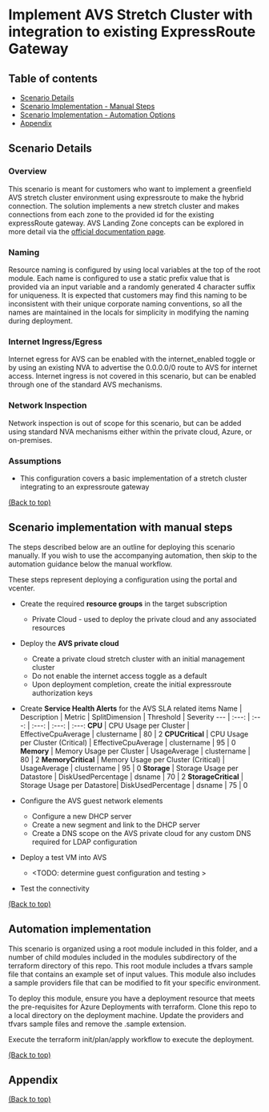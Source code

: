 # Implement AVS Stretch Cluster with integration to existing ExpressRoute Gateway

## Table of contents

- [Scenario Details](#scenario-details)
- [Scenario Implementation - Manual Steps](#scenario-implementation-with-manual-steps)
- [Scenario Implementation - Automation Options](#automation-implementation)
- [Appendix](#appendix)


## Scenario Details

### Overview
This scenario is meant for customers who want to implement a greenfield AVS stretch cluster environment using expressroute to make the hybrid connection. The solution implements a new stretch cluster and makes connections from each zone to the provided id for the existing expressRoute gateway.  AVS Landing Zone concepts can be explored in more detail via the [official documentation page](https://docs.microsoft.com/en-us/azure/cloud-adoption-framework/scenarios/azure-vmware/ready). 

### Naming

Resource naming is configured by using local variables at the top of the root module.  Each name is configured to use a static prefix value that is provided via an input variable and a randomly generated 4 character suffix for uniqueness. It is expected that customers may find this naming to be inconsistent with their unique corporate naming conventions, so all the names are maintained in the locals for simplicity in modifying the naming during deployment. 

### Internet Ingress/Egress
Internet egress for AVS can be enabled with the internet_enabled toggle or by using an existing NVA to advertise the 0.0.0.0/0 route to AVS for internet access. Internet ingress is not covered in this scenario, but can be enabled through one of the standard AVS mechanisms.

### Network Inspection
Network inspection is out of scope for this scenario, but can be added using standard NVA mechanisms either within the private cloud, Azure, or on-premises.

### Assumptions

- This configuration covers a basic implementation of a stretch cluster integrating to an expressroute gateway

[(Back to top)](#table-of-contents)

## Scenario implementation with manual steps
The steps described below are an outline for deploying this scenario manually. If you wish to use the accompanying automation, then skip to the automation guidance below the manual workflow.

These steps represent deploying a configuration using the portal and vcenter.

- Create the required **resource groups** in the target subscription
    - Private Cloud - used to deploy the private cloud and any associated resources

- Deploy the **AVS private cloud**
    - Create a private cloud stretch cluster with an initial management cluster
    - Do not enable the internet access toggle as a default
    - Upon deployment completion, create the initial expressroute authorization keys 

- Create **Service Health Alerts** for the AVS SLA related items
    Name    | Description | Metric | SplitDimension | Threshold | Severity 
    ---     | :---:       | :---:  | :---:          | :---:     | :---:
    **CPU**     | CPU Usage per Cluster | EffectiveCpuAverage | clustername | 80 | 2
    **CPUCritical**     | CPU Usage per Cluster (Critical) | EffectiveCpuAverage | clustername | 95 | 0
    **Memory**  | Memory Usage per Cluster | UsageAverage     | clustername | 80 | 2
    **MemoryCritical**  | Memory Usage per Cluster (Critical) | UsageAverage     | clustername | 95 | 0 
    **Storage** | Storage Usage per Datastore | DiskUsedPercentage | dsname | 70 | 2 
    **StorageCritical** | Storage Usage per Datastore| DiskUsedPercentage | dsname | 75 | 0 

- Configure the AVS guest network elements 
    - Configure a new DHCP server
    - Create a new segment and link to the DHCP server
    - Create a DNS scope on the AVS private cloud for any custom DNS required for LDAP configuration
- Deploy a test VM into AVS 
    - <TODO: determine guest configuration and testing >
- Test the connectivity


[(Back to top)](#table-of-contents)
## Automation implementation

This scenario is organized using a root module included in this folder, and a number of child modules included in the modules subdirectory of the terraform directory of this repo.  This root module includes a tfvars sample file that contains an example set of input values. This module also includes a sample providers file that can be modified to fit your specific environment.

To deploy this module, ensure you have a deployment resource that meets the pre-requisites for Azure Deployments with terraform. Clone this repo to a local directory on the deployment machine.  Update the providers and tfvars sample files and remove the .sample extension.

Execute the terraform init/plan/apply workflow to execute the deployment.

[(Back to top)](#table-of-contents)

## Appendix




[(Back to top)](#table-of-contents)